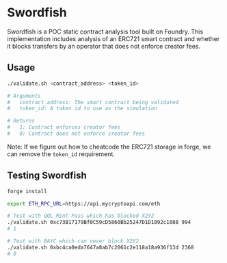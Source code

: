 # Swordfish

Swordfish is a POC static contract analysis tool built on Foundry. This implementation includes analysis of an ERC721 smart contract and whether it blocks transfers by an operator that does not enforce creator fees.

## Usage

```bash
./validate.sh <contract_address> <token_id>

# Arguments
#   contract_address: The smart contract being validated
#   token_id: A token id to use as the simulation

# Returns
#   1: Contract enforces creator fees
#   0: Contract does not enforce creator fees
```

Note: If we figure out how to cheatcode the ERC721 storage in forge, we can remove the `token_id` requirement.

## Testing Swordfish

```bash
forge install

export ETH_RPC_URL=https://api.mycryptoapi.com/eth

# Test with QQL Mint Pass which has blocked X2Y2
./validate.sh 0xc73B17179Bf0C59cD5860Bb25247D1D1092c1088 994
# 1

# Test with BAYC which can never block X2Y2
./validate.sh 0xbc4ca0eda7647a8ab7c2061c2e118a18a936f13d 2368
# 0

```

